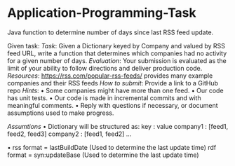 # Application-Programming-Task
Java function to determine number of days since last RSS feed update.

Given task:
*Task*: Given a Dictionary keyed by Company and valued by RSS feed URL, write a function that determines which companies had no activity for a given number of days.
*Evaluation*: Your submission is evaluated as the limit of your ability to follow directions and deliver production code.
*Resources*: https://rss.com/popular-rss-feeds/ provides many example companies and their RSS feeds
*How to submit*: Provide a link to a GitHub repo
*Hints*:
  • Some companies might have more than one feed.
  • Our code has unit tests.
  • Our code is made in incremental commits and with meaningful comments.
  • Reply with questions if necessary, or document assumptions used to make progress.

*Assumtions*
  • Dictionary will be structured as:
           key : value
      company1 : [feed1, feed2, feed3]
      company2 : [feed1, feed2]
      ...
      
  • rss format = lastBuildDate (Used to determine the last update time)
    rdf format = syn:updateBase (Used to determine the last update time)
    
    
